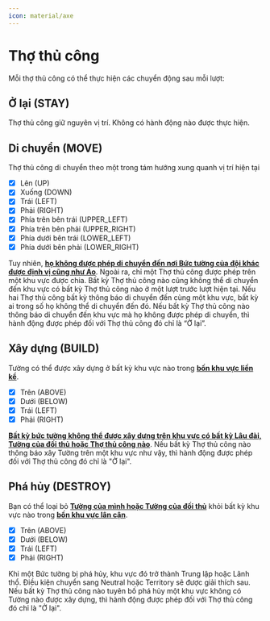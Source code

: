 ```yaml
---
icon: material/axe
---
```


# Thợ thủ công

Mỗi thợ thủ công có thể thực hiện các chuyển động sau mỗi lượt:

## Ở lại (STAY)

Thợ thủ công giữ nguyên vị trí. Không có hành động nào được thực hiện.

## Di chuyển (MOVE)

Thợ thủ công di chuyển theo một trong tám hướng xung quanh vị trí hiện tại

- [x] Lên (UP)
- [x] Xuống (DOWN)
- [x] Trái (LEFT)
- [x] Phải (RIGHT)
- [x] Phía trên bên trái (UPPER_LEFT)
- [x] Phía trên bên phải (UPPER_RIGHT)
- [x] Phía dưới bên trái (LOWER_LEFT)
- [x] Phía dưới bên phải (LOWER_RIGHT)

Tuy nhiên, **<u>họ không được phép di chuyển đến nơi Bức tường của đội khác được định vị cũng như Ao</u>**.
Ngoài ra, chỉ một Thợ thủ công được phép trên một khu vực được chia.
Bất kỳ Thợ thủ công nào cũng không thể di chuyển đến khu vực có bất kỳ Thợ thủ công nào ở một lượt trước lượt hiện tại.
Nếu hai Thợ thủ công bất kỳ thông báo di chuyển đến cùng một khu vực, bất kỳ ai trong số họ không thể di chuyển đến đó.
Nếu bất kỳ Thợ thủ công nào thông báo di chuyển đến khu vực mà họ không được phép di chuyển, thì hành động được phép đối với Thợ thủ công đó chỉ là “Ở lại”.

## Xây dựng (BUILD)

Tường có thể được xây dựng ở bất kỳ khu vực nào trong **<u>bốn khu vực liền kề</u>**.

- [x] Trên (ABOVE)
- [x] Dưới (BELOW)
- [x] Trái (LEFT)
- [x] Phải (RIGHT)

**<u>Bất kỳ bức tường không thể được xây dựng trên khu vực có bất kỳ Lâu đài, Tường của đối thủ hoặc Thợ thủ công nào</u>**.
Nếu bất kỳ Thợ thủ công nào thông báo xây Tường trên một khu vực như vậy, thì hành động được phép đối với Thợ thủ công đó chỉ là "Ở lại".

## Phá hủy (DESTROY)

Bạn có thể loại bỏ **<u>Tường của mình hoặc Tường của đối thủ</u>** khỏi bất kỳ khu vực nào trong **<u>bốn khu vực lân cận</u>**.

- [x] Trên (ABOVE)
- [x] Dưới (BELOW)
- [x] Trái (LEFT)
- [x] Phải (RIGHT)

Khi một Bức tường bị phá hủy, khu vực đó trở thành Trung lập hoặc Lãnh thổ.
Điều kiện chuyển sang Neutral hoặc Territory sẽ được giải thích sau.
Nếu bất kỳ Thợ thủ công nào tuyên bố phá hủy một khu vực không có Tường nào được xây dựng, thì hành động được phép đối với Thợ thủ công đó chỉ là "Ở lại".
